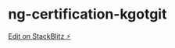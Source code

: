 # ng-certification-kgotgit

[Edit on StackBlitz ⚡️](https://stackblitz.com/edit/ng-certification-kgotgit)